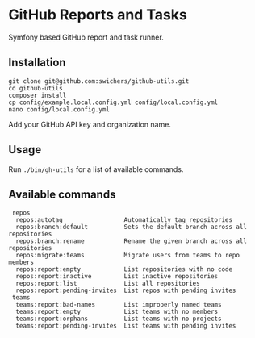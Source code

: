 # GitHub Reports and Tasks

Symfony based GitHub report and task runner.

## Installation

```
git clone git@github.com:swichers/github-utils.git
cd github-utils
composer install
cp config/example.local.config.yml config/local.config.yml
nano config/local.config.yml
```

Add your GitHub API key and organization name.

## Usage

Run `./bin/gh-utils` for a list of available commands.

## Available commands
```
 repos
  repos:autotag                 Automatically tag repositories
  repos:branch:default          Sets the default branch across all repositories
  repos:branch:rename           Rename the given branch across all repositories
  repos:migrate:teams           Migrate users from teams to repo members
  repos:report:empty            List repositories with no code
  repos:report:inactive         List inactive repositories
  repos:report:list             List all repositories
  repos:report:pending-invites  List repos with pending invites
 teams
  teams:report:bad-names        List improperly named teams
  teams:report:empty            List teams with no members
  teams:report:orphans          List teams with no projects
  teams:report:pending-invites  List teams with pending invites
```
